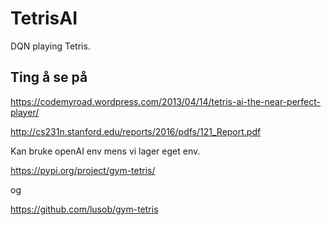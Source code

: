 # TetrisAI
DQN playing Tetris.

## Ting å se på

https://codemyroad.wordpress.com/2013/04/14/tetris-ai-the-near-perfect-player/

http://cs231n.stanford.edu/reports/2016/pdfs/121_Report.pdf

Kan bruke openAI env mens vi lager eget env.

https://pypi.org/project/gym-tetris/

og

https://github.com/lusob/gym-tetris
